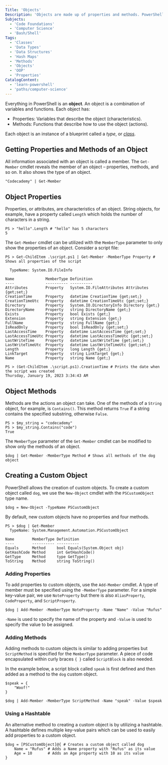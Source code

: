 ```yaml
---
Title: 'Objects'
Description: 'Objects are made up of properties and methods. PowerShell allows developers to create custom objects and add variables and functions to them.'
Subjects:
  - 'Code Foundations'
  - 'Computer Science'
  - 'Bash/Shell'
Tags:
  - 'Classes'
  - 'Data Types'
  - 'Data Structures'
  - 'Hash Maps'
  - 'Methods'
  - 'Objects'
  - 'OOP'
  - 'Properties'
CatalogContent:
  - 'learn-powershell'
  - 'paths/computer-science'
---
```


Everything in PowerShell is an **object**. An object is a combination of variables and functions. Each object has:

- Properties: Variables that describe the object (characteristics).
- Methods: Functions that describe how to use the object (actions).

Each object is an instance of a blueprint called a *type*, or *[class](https://en.wikipedia.org/wiki/Class_(computer_programming))*. 

## Getting Properties and Methods of an Object

All information associated with an object is called a member. The `Get-Member` cmdlet reveals the member of an object – properties, methods, and so on. It also shows the type of an object.

```shell
"Codecademy" | Get-Member
```

## Object Properties

Properties, or attributes, are characteristics of an object. String objects, for example, have a property called `Length` which holds the number of characters in a string.

```shell
PS > "hello".Length # "hello" has 5 characters
5
```

The `Get-Member` cmdlet can be utilized with the `MemberType` parameter to only show the properties of an object. Consider a script file:

```shell
PS > Get-ChildItem .\script.ps1 | Get-Member -MemberType Property # Shows all properties of the script
   
  TypeName: System.IO.FileInfo

Name              MemberType Definition
----              ---------- ----------
Attributes        Property   System.IO.FileAttributes Attributes {get;set;}
CreationTime      Property   datetime CreationTime {get;set;}
CreationTimeUtc   Property   datetime CreationTimeUtc {get;set;}
Directory         Property   System.IO.DirectoryInfo Directory {get;}
DirectoryName     Property   string DirectoryName {get;}
Exists            Property   bool Exists {get;}
Extension         Property   string Extension {get;}
FullName          Property   string FullName {get;}
IsReadOnly        Property   bool IsReadOnly {get;set;}
LastAccessTime    Property   datetime LastAccessTime {get;set;}
LastAccessTimeUtc Property   datetime LastAccessTimeUtc {get;set;}
LastWriteTime     Property   datetime LastWriteTime {get;set;}
LastWriteTimeUtc  Property   datetime LastWriteTimeUtc {get;set;}
Length            Property   long Length {get;}
LinkTarget        Property   string LinkTarget {get;}
Name              Property   string Name {get;}

PS > (Get-ChildItem .\script.ps1).CreationTime # Prints the date when the script was created
Thursday, January 19, 2023 3:34:43 AM
```

## Object Methods

Methods are the actions an object can take. One of the methods of a `String` object, for example, is `Contains()`. This method returns `True` if a string contains the specified substring, otherwise `False`.

```shell
PS > $my_string = "codecademy"
PS > $my_string.Contains("code")
True
```

The `MemberType` parameter of the `Get-Member` cmdlet can be modified to show only the methods of an object.

```shell
$dog | Get-Member -MemberType Method # Shows all methods of the dog object
```

## Creating a Custom Object

PowerShell allows the creation of custom objects. To create a custom object called `dog`, we use the `New-Object` cmdlet with the `PSCustomObject` type name.

```shell
$dog = New-Object -TypeName PSCustomObject
```

By default, new custom objects have no properties and four methods.

```shell
PS > $dog | Get-Member
  TypeName: System.Management.Automation.PSCustomObject

Name        MemberType Definition                    
----        ---------- ----------                    
Equals      Method     bool Equals(System.Object obj)
GetHashCode Method     int GetHashCode()             
GetType     Method     type GetType()                
ToString    Method     string ToString() 
```

### Adding Properties

To add properties to custom objects, use the `Add-Member` cmdlet. A type of member must be specified using the `-MemberType` parameter. For a simple key-value pair, we use `NoteProperty` but there is also `AliasProperty`, `CodeProperty`, and `ScriptProperty`.

```shell
$dog | Add-Member -MemberType NoteProperty -Name "Name" -Value "Rufus"
```

`-Name` is used to specify the name of the property and `-Value` is used to specify the value to be assigned.

### Adding Methods

Adding methods to custom objects is similar to adding properties but `ScriptMethod` is specified for the `MemberType` parameter. A piece of code encapsulated within curly braces `{ }` called `ScriptBlock` is also needed.

In the example below, a script block called `speak` is first defined and then added as a method to the `dog` custom object.

```shell
$speak = {
    "Woof!"
}

$dog | Add-Member -MemberType ScriptMethod -Name "speak" -Value $speak
```

### Using a Hashtable

An alternative method to creating a custom object is by utilizing a hashtable. A hashtable defines multiple key-value pairs which can be used to easily add properties to a custom object.

```shell
$dog = [PSCustomObject]@{ # Creates a custom object called dog
    Name = "Rufus" # Adds a Name property with "Rufus" as its value
    Age = 10       # Adds an Age property with 10 as its value
}
```
